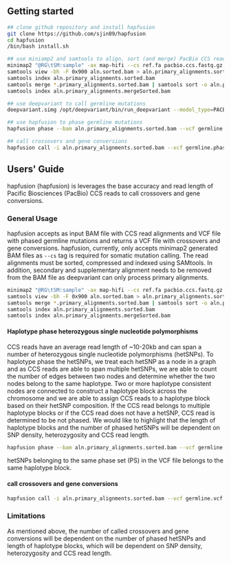 ## <a name="started"></a>Getting started

```sh
## clone github repository and install hapfusion
git clone https://github.com/sjin09/hapfusion
cd hapfusion
/bin/bash install.sh

## use miniamp2 and samtools to align, sort (and merge) PacBio CCS read alignments
minimap2 "@RG\tSM:sample" -ax map-hifi --cs ref.fa pacbio.ccs.fastq.gz | samtools sort -o aln.sorted.bam # SM tag must be provided to retrieve sample ID
samtools view -bh -F 0x900 aln.sorted.bam > aln.primary_alignments.sorted.bam # select primary alignments
samtools index aln.primary_alignments.sorted.bam
samtools merge *.primary_alignments.sorted.bam | samtools sort -o aln.primary_alignments.mergeSorted.bam -
samtools index aln.primary_alignments.mergeSorted.bam 

## use deepvariant to call germline mutations
deepvariant.simg /opt/deepvariant/bin/run_deepvariant --model_type=PACBIO --ref ref.fa --reads=aln.primary_alignments.sorted.bam --output_vcf=germline.vcf

## use hapfusion to phase germline mutations
hapfusion phase --bam aln.primary_alignments.sorted.bam --vcf germline.vcf.bgz -o germline.phased.vcf 

## call crossovers and gene conversions
hapfusion call -i aln.primary_alignments.sorted.bam --vcf germline.phased.vcf -o recombinants.vcf 
```

## <a name="uguide"></a>Users' Guide

hapfusion (hapfusion) is leverages the base accuracy and read length of Pacific Biosciences (PacBio) CCS reads to call crossovers and gene conversions. 

### <a name="general"></a>General Usage

hapfusion accepts as input BAM file with CCS read alignments and VCF file with phased germline mutations and returns a VCF file with crossovers and gene conversions. hapfusion, currently, only accepts minimap2 generated BAM files as `--cs` tag is required for somatic mutation calling. The read alignments must be sorted, compressed and indexed using SAMtools. In addition, secondary and supplementary alignment needs to be removed from the BAM file as deepvariant can only process primary alignments.

```sh
minimap2 "@RG\tSM:sample" -ax map-hifi --cs ref.fa pacbio.ccs.fastq.gz | samtools sort -o aln.sorted.bam # SM tag must be provided to retrieve sample ID
samtools view -bh -F 0x900 aln.sorted.bam > aln.primary_alignments.sorted.bam # select primary alignments
samtools merge *.primary_alignments.sorted.bam | samtools sort -o aln.primary_alignments.mergeSorted.bam -
samtools index aln.primary_alignments.sorted.bam
samtools index aln.primary_alignments.mergeSorted.bam 
```

#### Haplotype phase heterozygous single nucleotide polymorphisms 

CCS reads have an average read length of ~10-20kb and can span a number of heterozygous single nucleotide polymorphisms (hetSNPs). To haplotype phase the hetSNPs, we treat each hetSNP as a node in a graph and as CCS reads are able to span multiple hetSNPs, we are able to count the number of edges between two nodes and determine whether the two nodes belong to the same haplotype. Two or more haplotype consistent nodes are connected to construct a haplotype block across the chromosome and we are able to assign CCS reads to a haplotype block based on their hetSNP composition. If the CCS read belongs to multiple haplotype blocks or if the CCS read does not have a hetSNP, CCS read is determined to be not phased. We would like to highlight that the length of haplotype blocks and the number of phased hetSNPs will be dependent on SNP density, heterozygosity and CCS read length.

```sh
hapfusion phase --bam aln.primary_alignments.sorted.bam --vcf germline.vcf.bgz -o germline.phased.vcf 
```

hetSNPs belonging to the same phase set (PS) in the VCF file belongs to the same haplotype block.

#### call crossovers and gene conversions 

```sh
hapfusion call -i aln.primary_alignments.sorted.bam --vcf germline.vcf -o recombinantions.txt
```

### Limitations

As mentioned above, the number of called crossovers and gene conversions will be dependent on the number of phased hetSNPs and length of haplotype blocks, which will be dependent on SNP density, heterozygosity and CCS read length.

